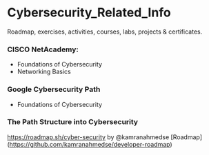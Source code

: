 # Cybersecurity_Related_Info
Roadmap, exercises, activities, courses, labs, projects &amp; certificates.


### CISCO NetAcademy: 
- Foundations of Cybersecurity
- Networking Basics 

### Google Cybersecurity Path
- Foundations of Cybersecurity

### The Path Structure into Cybersecurity
https://roadmap.sh/cyber-security by @kamranahmedse [Roadmap] (https://github.com/kamranahmedse/developer-roadmap)
